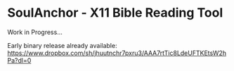 # SoulAnchor - X11 Bible Reading Tool

Work in Progress...


Early binary release already available:
https://www.dropbox.com/sh/jhuutnchr7pxru3/AAA7rtTic8LdeUFTKEtsW2hPa?dl=0


